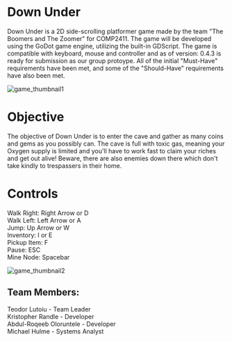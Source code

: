# Down Under
Down Under is a 2D side-scrolling platformer game made by the team "The Boomers and The Zoomer" for COMP2411. The game will be developed using the GoDot game engine, utilizing the built-in GDScript. The game is compatible with keyboard, mouse and controller and as of version: 0.4.3 is ready for submission as our group protoype. All of the initial "Must-Have" requirements have been met, and some of the "Should-Have" requirements have also been met.

![game_thumbnail1](https://user-images.githubusercontent.com/47984645/116289990-e6891100-a78a-11eb-81a1-71b20cf5ac2b.png)


<h1>Objective</h1>
The objective of Down Under is to enter the cave and gather as many coins and gems as you possibly can. The cave is full with toxic gas, meaning your Oxygen supply is limited and you'll have to work fast to claim your riches and get out alive! Beware, there are also enemies down there which don't take kindly to trespassers in their home.

<h1>Controls</h1>
Walk Right: Right Arrow or D<br>
Walk Left: Left Arrow or A<br>
Jump: Up Arrow or W<br>
Inventory: I or E<br>
Pickup Item: F<br>
Pause: ESC<br>
Mine Node: Spacebar

![game_thumbnail2](https://user-images.githubusercontent.com/47984645/116285580-2994b580-a786-11eb-9c73-bcc01b09444c.png)

<h2>Team Members:</h2>
Teodor Lutoiu - Team Leader<br>
Kristopher Randle - Developer<br> 
Abdul-Roqeeb Oloruntele  - Developer<br>
Michael Hulme - Systems Analyst<br>

